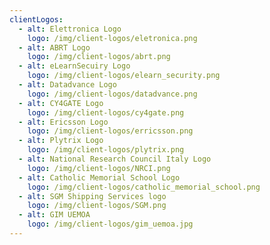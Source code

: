 ```yaml
---
clientLogos:
  - alt: Elettronica Logo
    logo: /img/client-logos/eletronica.png
  - alt: ABRT Logo
    logo: /img/client-logos/abrt.png
  - alt: eLearnSecuiry Logo
    logo: /img/client-logos/elearn_security.png
  - alt: Datadvance Logo
    logo: /img/client-logos/datadvance.png
  - alt: CY4GATE Logo
    logo: /img/client-logos/cy4gate.png
  - alt: Ericsson Logo
    logo: /img/client-logos/erricsson.png
  - alt: Plytrix Logo
    logo: /img/client-logos/plytrix.png
  - alt: National Research Council Italy Logo
    logo: /img/client-logos/NRCI.png
  - alt: Catholic Memorial School Logo
    logo: /img/client-logos/catholic_memorial_school.png
  - alt: SGM Shipping Services logo
    logo: /img/client-logos/SGM.png
  - alt: GIM UEMOA
    logo: /img/client-logos/gim_uemoa.jpg
---
```


